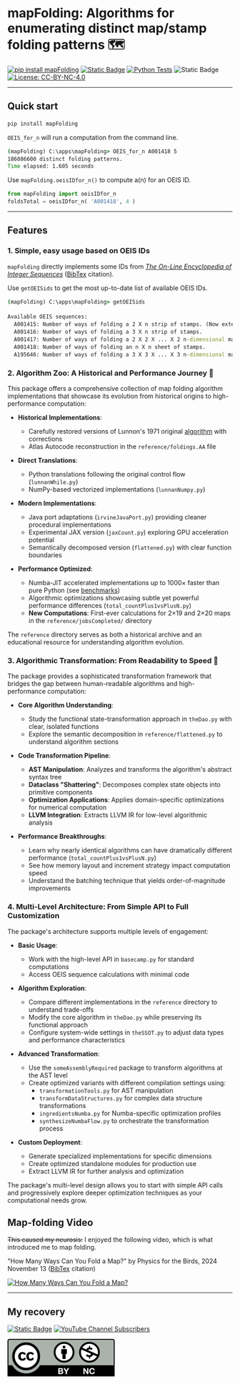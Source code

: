 # mapFolding: Algorithms for enumerating distinct map/stamp folding patterns 🗺️

[![pip install mapFolding](https://img.shields.io/badge/pip%20install-mapFolding-gray.svg?colorB=3b434b)](https://pypi.org/project/mapFolding/)
[![Static Badge](https://img.shields.io/badge/stinkin'%20badges-don't%20need-b98e5e)](https://youtu.be/g6f_miE91mk&t=4)
[![Python Tests](https://github.com/hunterhogan/mapFolding/actions/workflows/pythonTests.yml/badge.svg)](https://github.com/hunterhogan/mapFolding/actions/workflows/pythonTests.yml)
![Static Badge](https://img.shields.io/badge/issues-I%20have%20them-brightgreen)
[![License: CC-BY-NC-4.0](https://img.shields.io/badge/License-CC_BY--NC_4.0-3b434b)](https://creativecommons.org/licenses/by-nc/4.0/)

---

## Quick start

```sh
pip install mapFolding
```

`OEIS_for_n` will run a computation from the command line.

```cmd
(mapFolding) C:\apps\mapFolding> OEIS_for_n A001418 5
186086600 distinct folding patterns.
Time elapsed: 1.605 seconds
```

Use `mapFolding.oeisIDfor_n()` to compute a(n) for an OEIS ID.

```python
from mapFolding import oeisIDfor_n
foldsTotal = oeisIDfor_n( 'A001418', 4 )
```

---

## Features

### 1. Simple, easy usage based on OEIS IDs

`mapFolding` directly implements some IDs from [_The On-Line Encyclopedia of Integer Sequences_](https://oeis.org/) ([BibTex](https://github.com/hunterhogan/mapFolding/blob/main/citations/oeis.bibtex) citation).

Use `getOEISids` to get the most up-to-date list of available OEIS IDs.

```cmd
(mapFolding) C:\apps\mapFolding> getOEISids

Available OEIS sequences:
  A001415: Number of ways of folding a 2 X n strip of stamps. (Now extended to n=20!)
  A001416: Number of ways of folding a 3 X n strip of stamps.
  A001417: Number of ways of folding a 2 X 2 X ... X 2 n-dimensional map.
  A001418: Number of ways of folding an n X n sheet of stamps.
  A195646: Number of ways of folding a 3 X 3 X ... X 3 n-dimensional map.
```

### 2. **Algorithm Zoo: A Historical and Performance Journey** 🦒

This package offers a comprehensive collection of map folding algorithm implementations that showcase its evolution from historical origins to high-performance computation:

- **Historical Implementations**:
  - Carefully restored versions of Lunnon's 1971 original [algorithm](https://github.com/hunterhogan/mapFolding/blob/mapFolding/reference/foldings.txt) with corrections
  - Atlas Autocode reconstruction in the `reference/foldings.AA` file

- **Direct Translations**:
  - Python translations following the original control flow (`lunnanWhile.py`)
  - NumPy-based vectorized implementations (`lunnanNumpy.py`)

- **Modern Implementations**:
  - Java port adaptations (`irvineJavaPort.py`) providing cleaner procedural implementations
  - Experimental JAX version (`jaxCount.py`) exploring GPU acceleration potential
  - Semantically decomposed version (`flattened.py`) with clear function boundaries

- **Performance Optimized**:
  - Numba-JIT accelerated implementations up to 1000× faster than pure Python (see [benchmarks](https://github.com/hunterhogan/mapFolding/blob/mapFolding/notes/Speed%20highlights.md))
  - Algorithmic optimizations showcasing subtle yet powerful performance differences (`total_countPlus1vsPlusN.py`)
  - **New Computations**: First-ever calculations for 2×19 and 2×20 maps in the `reference/jobsCompleted/` directory

The `reference` directory serves as both a historical archive and an educational resource for understanding algorithm evolution.

### 3. **Algorithmic Transformation: From Readability to Speed** 🔬

The package provides a sophisticated transformation framework that bridges the gap between human-readable algorithms and high-performance computation:

- **Core Algorithm Understanding**:
  - Study the functional state-transformation approach in `theDao.py` with clear, isolated functions
  - Explore the semantic decomposition in `reference/flattened.py` to understand algorithm sections

- **Code Transformation Pipeline**:
  - **AST Manipulation**: Analyzes and transforms the algorithm's abstract syntax tree
  - **Dataclass "Shattering"**: Decomposes complex state objects into primitive components
  - **Optimization Applications**: Applies domain-specific optimizations for numerical computation
  - **LLVM Integration**: Extracts LLVM IR for low-level algorithmic analysis

- **Performance Breakthroughs**:
  - Learn why nearly identical algorithms can have dramatically different performance (`total_countPlus1vsPlusN.py`)
  - See how memory layout and increment strategy impact computation speed
  - Understand the batching technique that yields order-of-magnitude improvements

### 4. **Multi-Level Architecture: From Simple API to Full Customization**

The package's architecture supports multiple levels of engagement:

- **Basic Usage**:
  - Work with the high-level API in `basecamp.py` for standard computations
  - Access OEIS sequence calculations with minimal code

- **Algorithm Exploration**:
  - Compare different implementations in the `reference` directory to understand trade-offs
  - Modify the core algorithm in `theDao.py` while preserving its functional approach
  - Configure system-wide settings in `theSSOT.py` to adjust data types and performance characteristics

- **Advanced Transformation**:
  - Use the `someAssemblyRequired` package to transform algorithms at the AST level
  - Create optimized variants with different compilation settings using:
    - `transformationTools.py` for AST manipulation
    - `transformDataStructures.py` for complex data structure transformations
    - `ingredientsNumba.py` for Numba-specific optimization profiles
    - `synthesizeNumbaFlow.py` to orchestrate the transformation process

- **Custom Deployment**:
  - Generate specialized implementations for specific dimensions
  - Create optimized standalone modules for production use
  - Extract LLVM IR for further analysis and optimization

The package's multi-level design allows you to start with simple API calls and progressively explore deeper optimization techniques as your computational needs grow.

## Map-folding Video

~~This caused my neurosis:~~ I enjoyed the following video, which is what introduced me to map folding.

"How Many Ways Can You Fold a Map?" by Physics for the Birds, 2024 November 13 ([BibTex](https://github.com/hunterhogan/mapFolding/blob/main/citations/Physics_for_the_Birds.bibtex) citation)

[![How Many Ways Can You Fold a Map?](https://i.ytimg.com/vi/sfH9uIY3ln4/hq720.jpg)](https://www.youtube.com/watch?v=sfH9uIY3ln4)

---

## My recovery

[![Static Badge](https://img.shields.io/badge/2011_August-Homeless_since-blue?style=flat)](https://HunterThinks.com/support)
[![YouTube Channel Subscribers](https://img.shields.io/youtube/channel/subscribers/UC3Gx7kz61009NbhpRtPP7tw)](https://www.youtube.com/@HunterHogan)

[![CC-BY-NC-4.0](https://github.com/hunterhogan/mapFolding/blob/main/CC-BY-NC-4.0.svg)](https://creativecommons.org/licenses/by-nc/4.0/)
